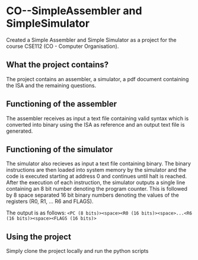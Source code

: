# CO--SimpleAssembler and SimpleSimulator
Created a Simple Assembler and Simple Simulator as a project for the course CSE112 (CO - Computer Organisation).

## What the project contains?
The project contains an assembler, a simulator, a pdf document containing the ISA and the remaining questions.

## Functioning of the assembler
The assembler receives as input a text file containing valid syntax which is converted into binary using the ISA as reference and an output text file is generated.

## Functioning of the simulator
The simulator also recieves as input a text file containing binary. The binary instructions are then loaded into system memory by the simulator and the code is executed
starting at address 0 and continues until halt is reached.
After the execution of each instruction, the simulator outputs a single line containing an 8 bit number denoting the program counter. 
This is followed by 8 space separated 16 bit binary numbers denoting the values of the registers (R0, R1, ... R6 and FLAGS).

The output is as follows:
`<PC (8 bits)><space><R0 (16 bits)><space>...<R6 (16 bits)><space><FLAGS (16 bits)>`
  
## Using the project
Simply clone the project locally and run the python scripts
